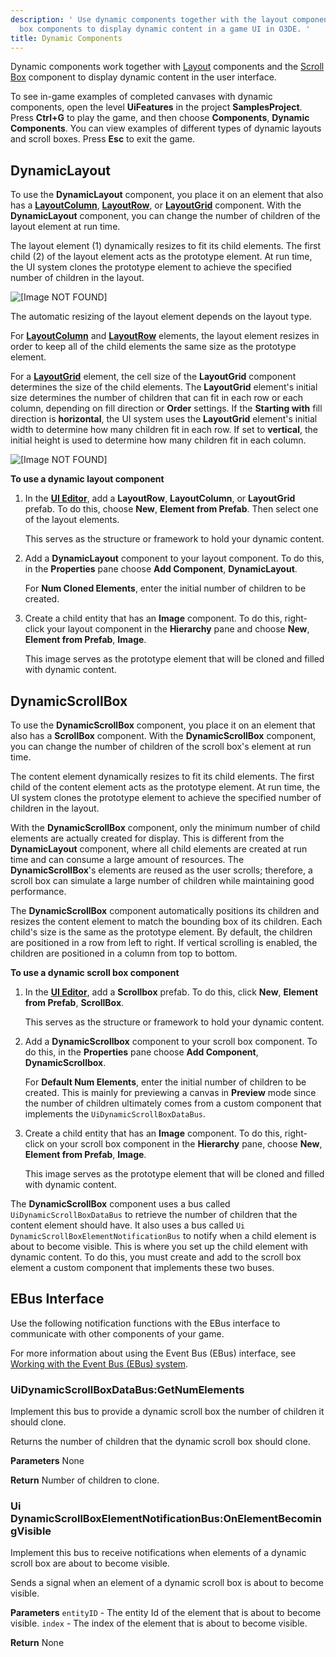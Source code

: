 ```yaml
---
description: ' Use dynamic components together with the layout components and scroll
  box components to display dynamic content in a game UI in O3DE. '
title: Dynamic Components
---
```


Dynamic components work together with [ Layout](/docs/user-guide/interactivity/user-interface/editor/components-layout.md) components and the [Scroll Box](/docs/user-guide/interactivity/user-interface/editor/components-scrollbox.md) component to display dynamic content in the user interface.

To see in-game examples of completed canvases with dynamic components, open the level **UiFeatures** in the project **SamplesProject**. Press **Ctrl+G** to play the game, and then choose **Components**, **Dynamic Components**. You can view examples of different types of dynamic layouts and scroll boxes. Press **Esc** to exit the game.

## DynamicLayout 

To use the **DynamicLayout** component, you place it on an element that also has a [**LayoutColumn**](/docs/user-guide/interactivity/user-interface/editor/components-layout-column.md), [**LayoutRow**](/docs/user-guide/interactivity/user-interface/editor/components-layout-row.md), or [**LayoutGrid**](/docs/user-guide/interactivity/user-interface/editor/components-layout-grid.md) component. With the **DynamicLayout** component, you can change the number of children of the layout element at run time.

The layout element (1) dynamically resizes to fit its child elements. The first child (2) of the layout element acts as the prototype element. At run time, the UI system clones the prototype element to achieve the specified number of children in the layout.

![\[Image NOT FOUND\]](/images/user-guide/game_ui_editor/ui-editor-components-dynamic-child.png)

The automatic resizing of the layout element depends on the layout type.

For [**LayoutColumn**](/docs/user-guide/interactivity/user-interface/editor/components-layout-column.md) and [**LayoutRow**](/docs/user-guide/interactivity/user-interface/editor/components-layout-row.md) elements, the layout element resizes in order to keep all of the child elements the same size as the prototype element.

For a [**LayoutGrid**](/docs/user-guide/interactivity/user-interface/editor/components-layout-grid.md) element, the cell size of the **LayoutGrid** component determines the size of the child elements. The **LayoutGrid** element's initial size determines the number of children that can fit in each row or each column, depending on fill direction or **Order** settings. If the **Starting with** fill direction is **horizontal**, the UI system uses the **LayoutGrid** element's initial width to determine how many children fit in each row. If set to **vertical**, the initial height is used to determine how many children fit in each column.

![\[Image NOT FOUND\]](/images/user-guide/game_ui_editor/ui-editor-components-dynamic-fillorder.png)

**To use a dynamic layout component**

1. In the [**UI Editor**](/docs/user-guide/interactivity/user-interface/editor/using.md), add a **LayoutRow**, **LayoutColumn**, or **LayoutGrid** prefab. To do this, choose **New**, **Element from Prefab**. Then select one of the layout elements.

   This serves as the structure or framework to hold your dynamic content.

1. Add a **DynamicLayout** component to your layout component. To do this, in the **Properties** pane choose **Add Component**, **DynamicLayout**.

   For **Num Cloned Elements**, enter the initial number of children to be created.

1. Create a child entity that has an **Image** component. To do this, right-click your layout component in the **Hierarchy** pane and choose **New**, **Element from Prefab**, **Image**.

   This image serves as the prototype element that will be cloned and filled with dynamic content.

## DynamicScrollBox 

To use the **DynamicScrollBox** component, you place it on an element that also has a **ScrollBox** component. With the **DynamicScrollBox** component, you can change the number of children of the scroll box's element at run time.

The content element dynamically resizes to fit its child elements. The first child of the content element acts as the prototype element. At run time, the UI system clones the prototype element to achieve the specified number of children in the layout.

With the **DynamicScrollBox** component, only the minimum number of child elements are actually created for display. This is different from the **DynamicLayout** component, where all child elements are created at run time and can consume a large amount of resources. The **DynamicScrollBox**'s elements are reused as the user scrolls; therefore, a scroll box can simulate a large number of children while maintaining good performance.

The **DynamicScrollBox** component automatically positions its children and resizes the content element to match the bounding box of its children. Each child's size is the same as the prototype element. By default, the children are positioned in a row from left to right. If vertical scrolling is enabled, the children are positioned in a column from top to bottom.

**To use a dynamic scroll box component**

1. In the [**UI Editor**](/docs/user-guide/interactivity/user-interface/editor/using.md), add a **Scrollbox** prefab. To do this, click **New**, **Element from Prefab**, **ScrollBox**.

   This serves as the structure or framework to hold your dynamic content.

1. Add a **DynamicScrollbox** component to your scroll box component. To do this, in the **Properties** pane choose **Add Component**, **DynamicScrollbox**.

   For **Default Num Elements**, enter the initial number of children to be created. This is mainly for previewing a canvas in **Preview** mode since the number of children ultimately comes from a custom component that implements the `UiDynamicScrollBoxDataBus`.

1. Create a child entity that has an **Image** component. To do this, right-click on your scroll box component in the **Hierarchy** pane, choose **New**, **Element from Prefab**, **Image**.

   This image serves as the prototype element that will be cloned and filled with dynamic content.

The **DynamicScrollBox** component uses a bus called `UiDynamicScrollBoxDataBus` to retrieve the number of children that the content element should have. It also uses a bus called `Ui DynamicScrollBoxElementNotificationBus` to notify when a child element is about to become visible. This is where you set up the child element with dynamic content. To do this, you must create and add to the scroll box element a custom component that implements these two buses.

## EBus Interface 

Use the following notification functions with the EBus interface to communicate with other components of your game.

For more information about using the Event Bus (EBus) interface, see [Working with the Event Bus (EBus) system](/docs/user-guide/engine/ebus/_index.md).

### UiDynamicScrollBoxDataBus:GetNumElements 

Implement this bus to provide a dynamic scroll box the number of children it should clone.

Returns the number of children that the dynamic scroll box should clone.

**Parameters**
None

**Return**
Number of children to clone.

### Ui DynamicScrollBoxElementNotificationBus:OnElementBecomingVisible 

Implement this bus to receive notifications when elements of a dynamic scroll box are about to become visible.

Sends a signal when an element of a dynamic scroll box is about to become visible.

**Parameters**
`entityID` - The entity Id of the element that is about to become visible.
`index` - The index of the element that is about to become visible.

**Return**
None
